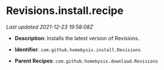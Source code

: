 # Revisions.install.recipe

_Last updated 2021-12-23 19:58:08Z_

- **Description**: Installs the latest version of Revisions.

- **Identifier**: `com.github.homebysix.install.Revisions`

- **Parent Recipes**: `com.github.homebysix.download.Revisions`